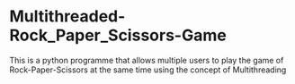 # Multithreaded-Rock_Paper_Scissors-Game
This is a python programme that allows multiple users to play the game of Rock-Paper-Scissors at the same time using the concept of Multithreading
